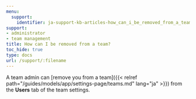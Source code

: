 ```yaml
---
menu:
  support:
    identifier: ja-support-kb-articles-how_can_i_be_removed_from_a_team
support:
- administrator
- team management
title: How can I be removed from a team?
toc_hide: true
type: docs
url: /support/:filename
---
```


A team admin can [remove you from a team]({{< relref path="/guides/models/app/settings-page/teams.md" lang="ja" >}})  from the **Users** tab of the team settings.